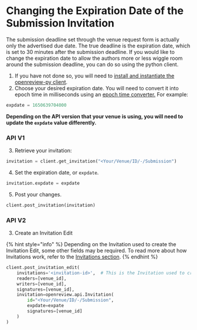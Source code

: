 # Changing the Expiration Date of the Submission Invitation

The submission deadline set through the venue request form is actually only the advertised due date. The true deadline is the expiration date, which is set to 30 minutes after the submission deadline. If you would like to change the expiration date to allow the authors more or less wiggle room around the submission deadline, you can do so using the python client.&#x20;

1. If you have not done so, you will need to [install and instantiate the openreview-py client](../installing-and-instantiating-the-python-client.md).&#x20;
2. Choose your desired expiration date. You will need to convert it into epoch time in milliseconds using an [epoch time converter.](https://www.epochconverter.com/) For example:&#x20;

```python
expdate = 1650639704000
```

**Depending on the API version that your venue is using, you will need to update the `expdate` value differently.**

### API V1

3. Retrieve your invitation:&#x20;

```python
invitation = client.get_invitation("<Your/Venue/ID/-/Submission")
```

4. Set the expiration date, or `expdate`.&#x20;

```python
invitation.expdate = expdate
```

5. Post your changes.

```python
client.post_invitation(invitation)
```

### API V2

3. Create an Invitation Edit

{% hint style="info" %}
Depending on the Invitation used to create the Invitation Edit, some other fields may be required. To read more about how Invitations work, refer to the [Invitations section](../../../reference/api-v2/entities/invitation.md).
{% endhint %}

```python
client.post_invitation_edit(
    invitations='<invitation-id>',  # This is the Invitation used to create this Invitation Edit
    readers=[venue_id],
    writers=[venue_id],
    signatures=[venue_id],
    invitation=openreview.api.Invitation(
        id="<Your/Venue/ID/-/Submission",
        expdate=expate
        signatures=[venue_id]
    )
)
```
